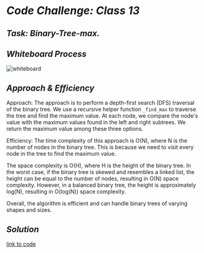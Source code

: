 # ***Code Challenge: Class 13***

## ***Task: Binary-Tree-max.***

## ***Whiteboard Process***

![whiteboard](whiteboard.png)

## ***Approach & Efficiency***

Approach:
The approach is to perform a depth-first search (DFS) traversal of the binary tree. We use a recursive helper function `_find_max` to traverse the tree and find the maximum value. At each node, we compare the node's value with the maximum values found in the left and right subtrees. We return the maximum value among these three options.

Efficiency:
The time complexity of this approach is O(N), where N is the number of nodes in the binary tree. This is because we need to visit every node in the tree to find the maximum value.

The space complexity is O(H), where H is the height of the binary tree. In the worst case, if the binary tree is skewed and resembles a linked list, the height can be equal to the number of nodes, resulting in O(N) space complexity. However, in a balanced binary tree, the height is approximately log(N), resulting in O(log(N)) space complexity.

Overall, the algorithm is efficient and can handle binary trees of varying shapes and sizes.

## ***Solution***

[link to code](binary_tree.py)
